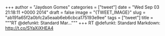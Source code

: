 
+++
author = "Jaydson Gomes"
categories = ["tweet"]
date = "Wed Sep 03 21:18:11 +0000 2014"
draft = false
image = "{TWEET_IMAGE}"
slug = "ab191a65f2a0bfc2a5eaab6eb6cbca175193e9ee"
tags = ["tweet"]
title = """RT @defunkt: Standard Mar..."""
+++
RT @defunkt: Standard Markdown: http://t.co/SYaXiXHEA4

